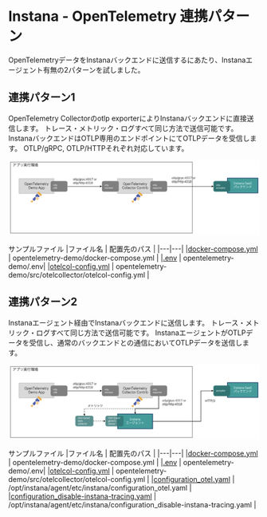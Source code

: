 # Instana - OpenTelemetry 連携パターン
OpenTelemetryデータをInstanaバックエンドに送信するにあたり、Instanaエージェント有無の2パターンを試しました。

## 連携パターン1
OpenTelemetry Collectorのotlp exporterによりInstanaバックエンドに直接送信します。
トレース・メトリック・ログすべて同じ方法で送信可能です。
InstanaバックエンドはOTLP専用のエンドポイントにてOTLPデータを受信します。
OTLP/gRPC, OTLP/HTTPそれぞれ対応しています。

![Instana-OTel連携パターン1](img/pattern1.png)

サンプルファイル
|ファイル名  | 配置先のパス  |
|---|---|
|[docker-compose.yml][1-1]  | opentelemetry-demo/docker-compose.yml |
|[.env][1-2]  | opentelemetry-demo/.env|
|[otelcol-config.yml][1-3]  | opentelemetry-demo/src/otelcollector/otelcol-config.yml |

[1-1]:without_agent/docker-compose.yml
[1-2]:without_agent/.env
[1-3]:without_agent/otelcol-config.yml

## 連携パターン2
Instanaエージェント経由でInstanaバックエンドに送信します。
トレース・メトリック・ログすべて同じ方法で送信可能です。
InstanaエージェントがOTLPデータを受信し、通常のバックエンドとの通信においてOTLPデータを送信します。

![Instana-OTel連携パターン2](img/pattern2.png)

サンプルファイル
|ファイル名  | 配置先のパス  |
|---|---|
|[docker-compose.yml][2-1]  | opentelemetry-demo/docker-compose.yml |
|[.env][2-2]  | opentelemetry-demo/.env|
|[otelcol-config.yml][2-3]  | opentelemetry-demo/src/otelcollector/otelcol-config.yml |
|[configuration_otel.yaml][2-4]  | /opt/instana/agent/etc/instana/configuration_otel.yaml |
|[configuration_disable-instana-tracing.yaml][2-5]  | /opt/instana/agent/etc/instana/configuration_disable-instana-tracing.yaml |

[2-1]:with_agent/docker-compose.yml
[2-2]:with_agent/.env
[2-3]:with_agent/otelcol-config.yml
[2-4]:with_agent/configuration_otel.yaml
[2-5]:with_agent/configuration_disable-instana-tracing.yaml